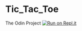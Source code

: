 # Tic_Tac_Toe

The Odin Project
[![Run on Repl.it](https://repl.it/badge/github/J-H-C-037/Tic_Tac_Toe)](https://repl.it/github/J-H-C-037/Tic_Tac_Toe)